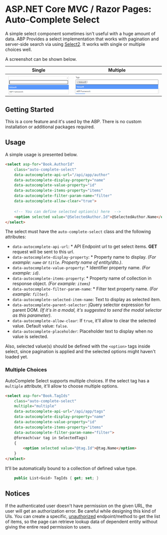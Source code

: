 # ASP.NET Core MVC / Razor Pages: Auto-Complete Select
A simple select component sometimes isn't useful with a huge amount of data. ABP Provides a select implementation that works with pagination and server-side search via using [Select2](https://select2.org/). It works with single or multiple choices well.

A screenshot can be shown below.

| Single | Multiple |
| --- | --- |
| ![autocomplete-select-example](../../../images/abp-select2-single.png) |![autocomplete-select-example](../../../images/abp-select2-multiple.png) |

## Getting Started

This is a core feature and it's used by the ABP. There is no custom installation or additional packages required.

## Usage

A simple usage is presented below.

```html
<select asp-for="Book.AuthorId" 
    class="auto-complete-select"
    data-autocomplete-api-url="/api/app/author"
    data-autocomplete-display-property="name"
    data-autocomplete-value-property="id"
    data-autocomplete-items-property="items"
    data-autocomplete-filter-param-name="filter"
    data-autocomplete-allow-clear="true">

    <!-- You can define selected option(s) here  -->
    <option selected value="@SelectedAuthor.Id">@SelectedAuthor.Name</option>
</select>
```

The select must have the `auto-complete-select` class and the following attributes:

- `data-autocomplete-api-url`: * API Endpoint url to get select items. **GET** request will be sent to this url.
- `data-autocomplete-display-property`: * Property name to display. _(For example: `name` or `title`. Property name of entity/dto.)_.
- `data-autocomplete-value-property`: * Identifier property name. _(For example: `id`)_.
- `data-autocomplete-items-property`: * Property name of collection in response object. _(For example: `items`)_
- `data-autocomplete-filter-param-name`: * Filter text property name. _(For example: `filter`)_.
- `data-autocomplete-selected-item-name`: Text to display as selected item.
- `data-autocomplete-parent-selector`: jQuery selector expression for parent DOM. _(If it's in a modal, it's suggested to send the modal selector as this parameter)_.
- `data-autocomplete-allow-clear`: If `true`, it'll allow to clear the selected value. Default value: `false`.
- `data-autocomplete-placeholder`: Placeholder text to display when no value is selected.

Also, selected value(s) should be defined with the `<option>` tags inside select, since pagination is applied and the selected options might haven't loaded yet.


### Multiple Choices
AutoComplete Select supports multiple choices. If the select tag has a `multiple` attribute, it'll allow to choose multiple options.

```html
<select asp-for="Book.TagIds" 
    class="auto-complete-select"
    multiple="multiple"
    data-autocomplete-api-url="/api/app/tags"
    data-autocomplete-display-property="name"
    data-autocomplete-value-property="id"
    data-autocomplete-items-property="items"
    data-autocomplete-filter-param-name="filter">
    @foreach(var tag in SelectedTags)
    {
        <option selected value="@tag.Id">@tag.Name</option>
    }
</select>
```

It'll be automatically bound to a collection of defined value type.
```csharp
    public List<Guid> TagIds { get; set; }
```

## Notices
If the authenticated user doesn't have permission on the given URL, the user will get an authorization error. Be careful while designing this kind of UIs.
You can create a specific, [unauthorized](../../fundamentals/authorization.md) endpoint/method to get the list of items, so the page can retrieve lookup data of dependent entity without giving the entire read permission to users.